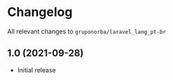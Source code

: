 # Changelog

All relevant changes to `gruponorba/laravel_lang_pt-br`

## 1.0 (2021-09-28)
- Initial release